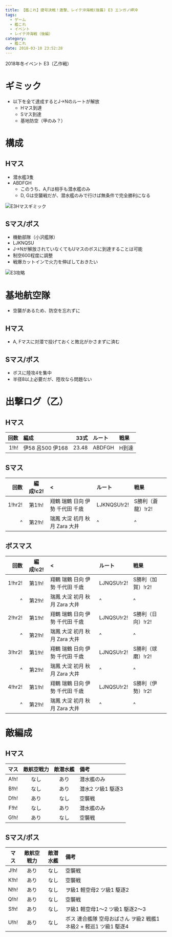 ```yaml
---
title: 【艦これ】捷号決戦！邀撃、レイテ沖海戦(後篇) E3 エンガノ岬沖
tags:
  - ゲーム
  - 艦これ
  - イベント
  - レイテ沖海戦（後編）
category:
  - 艦これ
date: 2018-03-10 23:52:28
---
```



2018年冬イベント E3（乙作戦）

<!-- more -->

# ギミック

* 以下を全て達成するとJ→Nのルートが解放
  * Hマス到達
  * Sマス到達
  * 基地防空（甲のみ？）

# 構成

## Hマス

* 潜水艦3隻
* ABDFGH
  * このうち、A,Fは相手も潜水艦のみ
  * D, Gは空襲戦だが、潜水艦のみで行けば無条件で完全勝利になる

![E3Hマスギミック](e3-h.png "E3Hマスギミック")

## Sマス/ボス

* 機動部隊（小沢艦隊）
* LJKNQSU
* J→Nが解放されていなくてもUマスのボスに到達することは可能
* 制空600程度に調整
* 戦爆カットインで火力を伸ばしておきたい

![E3攻略](e3-party.png "E3攻略")

# 基地航空隊

* 空襲があるため、防空を忘れずに

## Hマス

* A, Fマスに対潜で投げておくと敗北がかさまずに済む

## Sマス/ボス

* ボスに陸攻4を集中
* 半径8以上必要だが、陸攻なら問題ない

# 出撃ログ（乙）

## Hマス

|回数|編成|33式|ルート|戦果|
|--:|:---|----:|:----|:---|
|1!h!|伊58 呂500 伊168|23.48|ABDFGH|H到達|

## Sマス

|回数|編成!c2!|<|ルート|戦果|
|--:|:---:|:----|:--|:-|
|1!hr2!|第1!h!|翔鶴 瑞鶴 日向 伊勢 千代田 千歳|LJKNQSU!r2!|S勝利（蒼龍）!r2!|
|^|第2!h!|瑞鳳 大淀 初月 秋月 Zara 大井|^|^|

## ボスマス

|回数|編成!c2!|<|ルート|戦果|
|--:|:---:|:----|:--|:-|
|1!hr2!|第1!h!|翔鶴 瑞鶴 日向 伊勢 千代田 千歳|LJNQSU!r2!|S勝利（加賀）!r2!|
|^|第2!h!|瑞鳳 大淀 初月 秋月 Zara 大井|^|^|
|2!hr2!|第1!h!|翔鶴 瑞鶴 日向 伊勢 千代田 千歳|LJNQSU!r2!|S勝利（日向）!r2!|
|^|第2!h!|瑞鳳 大淀 初月 秋月 Zara 大井|^|^|
|3!hr2!|第1!h!|翔鶴 瑞鶴 日向 伊勢 千代田 千歳|LJNQSU!r2!|S勝利（球磨）!r2!|
|^|第2!h!|瑞鳳 大淀 初月 秋月 Zara 大井|^|^|
|4!hr2!|第1!h!|翔鶴 瑞鶴 日向 伊勢 千代田 千歳|LJNQSU!r2!|S勝利（伊勢）!r2!|
|^|第2!h!|瑞鳳 大淀 初月 秋月 Zara 大井|^|^|

<!--
|1!hr2!|第1!h!|翔鶴 瑞鶴 日向 伊勢 千代田 千歳|LJ!r2!|!r2!|
|^|第2!h!|瑞鳳 大淀 初月 秋月 Zara 大井|^|^|
-->

# 敵編成

## Hマス

|マス|敵航空戦力|敵潜水艦|備考|
|:-:|:-:|:-:|:-|
|A!h!|なし|あり|潜水艦のみ|
|B!h!|なし|あり|潜水2 ツ級1 駆逐3|
|D!h!|あり|なし|空襲戦|
|F!h!|なし|あり|潜水艦のみ|
|G!h!|あり|なし|空襲戦|

## Sマス/ボス

|マス|敵航空戦力|敵潜水艦|備考|
|:-:|:-:|:-:|:-|
|J!h!|あり|なし|空襲戦|
|K!h!|あり|なし|空襲戦|
|N!h!|あり|なし|ヲ級1 軽空母2 ツ級1 駆逐2|
|Q!h!|あり|なし|空襲戦|
|S!h!|あり|なし|ヲ級1 軽空母1～2 ツ級1 駆逐2～3|
|U!h!|あり|なし|ボス 連合艦隊 空母おばさん ヲ級2 戦艦1 ネ級2 + 軽巡1 ツ級1 駆逐4|

